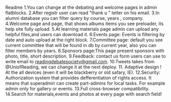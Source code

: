 Readme
1.You can change at the debating and welcome pages in admin flatblocks.
2.After registr user can read "thank u " letter on his email.
3.In alumni database you can filter query by course, years , company.
4.Welcome page and page, that shows albums items you see preloader, its help site fully upload.
5.At learning materials page admin can upload any helpful files,and users can download it.
6.Events page: Events is filtering by date and auto upload at the right block.
7.Committee page: default you see current committee that will be found in db by current year, also you can filter members by years.
8.Sponsors page:This page present sponsors with photo, title, short description.
9.Feedback: contact us form users can use to write email to readingdebatesociety@gmail.com.
10.Tweets takes from @UniofReading, we can change it at the next deploy.
11. Adaptive design ! At the all devices (even it will be blackberry or old safary, IE).
12.Security: Authorization system that provides defferentiation of rights access. 
It means that superadmin can create part-admins for local tasks.
For example admin only for gallery or events.
13.Full cross-browser compatibility.
14.Search for materials,events and photos at every page with search field!
